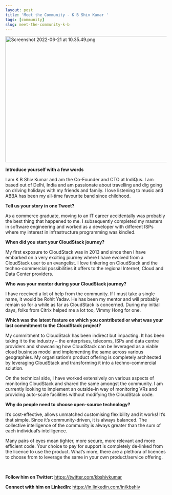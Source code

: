 ```yaml
---
layout: post
title: 'Meet the Community - K B Shiv Kumar '
tags: [community]
slug: meet-the-community-k-b
---
```

<a href="/img/imported/c0ca3334-ec0f-4dc4-80a3-b97372f44973"><img src="/img/imported/c0ca3334-ec0f-4dc4-80a3-b97372f44973" alt="Screenshot 2022-06-21 at 10.35.49.png" width="750" height="393" /></a>

<p><strong>Introduce yourself with a few words</strong></p>
<p>I am K B Shiv Kumar and am the Co-Founder and CTO at IndiQus. I am based out of Delhi, India and am passionate about travelling and dig going on driving holidays with my friends and family. I love listening to music and ABBA has been my all-time favourite band since childhood.</p>
<p><strong>Tell us your story in one Tweet?</strong></p>
<p>As a commerce graduate, moving to an IT career accidentally was probably the best thing that happened to me. I subsequently completed my masters in software engineering and worked as a developer with different ISPs where my interest in infrastructure programming was kindled.</p>
<p><strong>When did you start your CloudStack journey?</strong></p>
<p>My first exposure to CloudStack was in 2013 and since then I have embarked on a very exciting journey where I have evolved from a CloudStack user to an evangelist. I love tinkering on CloudStack and the techno-commercial possibilities it offers to the regional Internet, Cloud and Data Center providers.</p>
<p><strong>Who was your mentor during your CloudStack journey?</strong></p>
<p>I have received a lot of help from the community. If I must take a single name, it would be Rohit Yadav. He has been my mentor and will probably remain so for a while as far as CloudStack is concerned. During my initial days, folks from Citrix helped me a lot too, Vimmy Hong for one.</p>
<p><strong>Which was the latest feature on which you contributed or what was your last commitment to the CloudStack project?</strong></p>
<p>My commitment to CloudStack has been indirect but impacting. It has been taking it to the industry &ndash; the enterprises, telecoms, ISPs and data centre providers and showcasing how CloudStack can be leveraged as a viable cloud business model and implementing the same across various geographies. My organisation&rsquo;s product offering is completely architected by leveraging CloudStack and transforming it into a techno-commercial solution.</p>
<p>On the technical side, I have worked extensively on various aspects of monitoring CloudStack and shared the same amongst the community. I am currently looking to implement an outside-in way of monitoring VRs and providing auto-scale facilities without modifying the CloudStack code.</p>
<p><strong>Why do people need to choose open-source technology?</strong></p>
<p>It&rsquo;s cost-effective, allows unmatched customising flexibility and it works! It&rsquo;s that simple. Since it&rsquo;s community-driven, it is always balanced. The collective intelligence of the community is always greater than the sum of each individual&rsquo;s intelligence.</p>
<p>Many pairs of eyes mean tighter, more secure, more relevant and more efficient code. Your choice to pay for support is completely de-linked from the licence to use the product. What&rsquo;s more, there are a plethora of licences to choose from to leverage the same in your own product/service offering.</p>
<p>&nbsp;</p>
<p><strong>Follow him on Twitter:&nbsp;</strong><a href="https://twitter.com/kbshivkumar" title="https://twitter.com/kbshivkumar">https://twitter.com/kbshivkumar</a></p>
<p><strong>Connect with him on LinkedIn:&nbsp;</strong><a href="https://in.linkedin.com/in/kbshiv" title="https://in.linkedin.com/in/kbshiv">https://in.linkedin.com/in/kbshiv</a>
</p>

